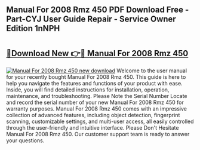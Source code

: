 ## Manual For 2008 Rmz 450 PDF Download Free - Part-CYJ User Guide Repair - Service Owner Edition 1nNPH

# <h2><a href="http://bc81072.oget.top/?id=Manual+For+2008+Rmz+450">🔗Download New 👉🔴 Manual For 2008 Rmz 450</a></h2>

[![Manual For 2008 Rmz 450 new download](https://i.imgur.com/5g1atiW.png)](http://bc81072.oget.top/?id=Manual+For+2008+Rmz+450)
Welcome to the user manual for your recently bought Manual For 2008 Rmz 450. This guide is here to help you navigate the features and functions of your product with ease. Inside, you will find detailed instructions for installation, operation, maintenance, and troubleshooting. Please Note the Serial Number Locate and record the serial number of your new Manual For 2008 Rmz 450 for warranty purposes. Manual For 2008 Rmz 450 comes with an impressive collection of advanced features, including object detection, fingerprint scanning, customizable settings, and multi-user access, all easily controlled through the user-friendly and intuitive interface. Please Don't Hesitate Manual For 2008 Rmz 450. Our customer support team is ready to answer your questions.
